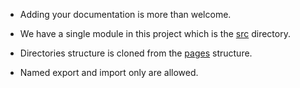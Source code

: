 - Adding your documentation is more than welcome.

- We have a single module in this project which is the [src](/src/) directory.

- Directories structure is cloned from the [pages](/src/pages/) structure.

- Named export and import only are allowed.
